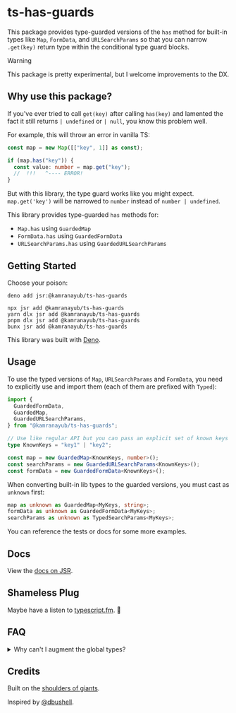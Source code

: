 # ts-has-guards

This package provides type-guarded versions of the `has` method for built-in
types like `Map`, `FormData`, and `URLSearchParams` so that you can narrow
`.get(key)` return type within the conditional type guard blocks.

> [!WARNING]
> This package is pretty experimental, but I welcome improvements to the DX.

## Why use this package?

If you've ever tried to call `get(key)` after calling `has(key)` and lamented
the fact it still returns `| undefined` or `| null`, you know this problem well.

For example, this will throw an error in vanilla TS:

```ts
const map = new Map([["key", 1]] as const);

if (map.has("key")) {
  const value: number = map.get("key");
  //  !!!   ^---- ERROR!
}
```

But with this library, the type guard works like you might expect.
`map.get('key')` will be narrowed to `number` instead of `number | undefined`.

This library provides type-guarded `has` methods for:

- `Map.has` using `GuardedMap`
- `FormData.has` using `GuardedFormData`
- `URLSearchParams.has` using `GuardedURLSearchParams`

## Getting Started

Choose your poison:

```
deno add jsr:@kamranayub/ts-has-guards

npx jsr add @kamranayub/ts-has-guards
yarn dlx jsr add @kamranayub/ts-has-guards
pnpm dlx jsr add @kamranayub/ts-has-guards
bunx jsr add @kamranayub/ts-has-guards
```

This library was built with [Deno](https://deno.com).

## Usage

To use the typed versions of `Map`, `URLSearchParams` and `FormData`, you need
to explicitly use and import them (each of them are prefixed with `Typed`):

```ts
import {
  GuardedFormData,
  GuardedMap,
  GuardedURLSearchParams,
} from "@kamranayub/ts-has-guards";

// Use like regular API but you can pass an explicit set of known keys
type KnownKeys = "key1" | "key2";

const map = new GuardedMap<KnownKeys, number>();
const searchParams = new GuardedURLSearchParams<KnownKeys>();
const formData = new GuardedFormData<KnownKeys>();
```

When converting built-in lib types to the guarded versions, you must cast as
`unknown` first:

```ts
map as unknown as GuardedMap<MyKeys, string>;
formData as unknown as GuardedFormData<MyKeys>;
searchParams as unknown as TypedSearchParams<MyKeys>;
```

You can reference the tests or docs for some more examples.

## Docs

View the [docs on JSR](https://jsr.io/@kamranayub/ts-has-guards/doc).

## Shameless Plug

Maybe have a listen to [typescript.fm](https://typescript.fm). :microphone:

## FAQ

<details>
    <summary>Why can't I augment the global types?</summary>

You could with `Map`, however this is not supported for a published JSR package
[due to slow typings](https://jsr.io/docs/about-slow-types#global-augmentation).
If you'd like to use a local version in your app, you can copy from
[the StackOverflow answer](https://stackoverflow.com/a/73467859/109458) and put
it under a `globals.d.ts` file or `declare global { }` if using modules.

This will not work with the `FormData` and `URLSearchParams` though because
those types are not generic and TS will yell at you if you try to redeclare them
with generic typings.

</details>

## Credits

Built on the [shoulders of giants](https://stackoverflow.com/a/73467859/109458).

Inspired by
[@dbushell](https://bsky.app/profile/dbushell.com/post/3li5bohbiok27).

